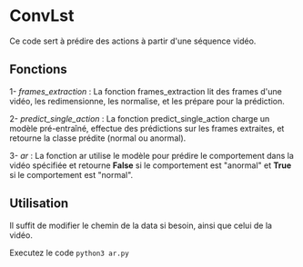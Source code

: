 # ConvLst 

Ce code sert à prédire des actions à partir d'une séquence vidéo.

## Fonctions

1- *frames_extraction* : La fonction frames_extraction lit des frames d'une vidéo, les redimensionne, les normalise, et les prépare pour la prédiction.

2- *predict_single_action* : La fonction predict_single_action charge un modèle pré-entraîné, effectue des prédictions sur les frames extraites, et retourne la classe prédite (normal ou anormal).

3- *ar* : La fonction ar utilise le modèle pour prédire le comportement dans la vidéo spécifiée et retourne **False** si le comportement est "anormal" et **True** si le comportement est "normal".

## Utilisation

Il suffit de modifier le chemin de la data si besoin, ainsi que celui de la vidéo.

Executez le code `python3 ar.py` 



